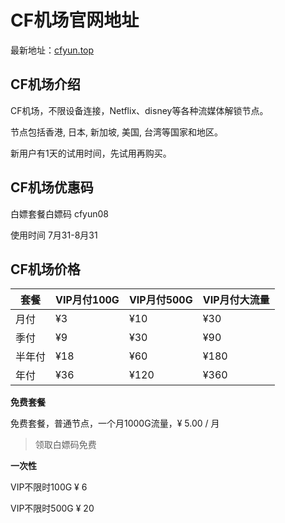 # CF机场官网地址

最新地址：[cfyun.top](https://cfyun.top/#/login?code=LeT1bEUH)

## CF机场介绍

CF机场，不限设备连接，Netflix、disney等各种流媒体解锁节点。

节点包括香港, 日本, 新加坡, 美国, 台湾等国家和地区。

新用户有1天的试用时间，先试用再购买。

## CF机场优惠码

白嫖套餐白嫖码 cfyun08

使用时间 7月31-8月31

## CF机场价格

|套餐|VIP月付100G|VIP月付500G|VIP月付大流量|
|----|----|----|----|
|月付|¥3|¥10|¥30|
|季付|¥9|¥30|¥90|
|半年付|¥18|¥60|¥180|
|年付|¥36|¥120|¥360|

**免费套餐**

免费套餐，普通节点，一个月1000G流量，¥ 5.00 / 月

> 领取白嫖码免费

**一次性**

VIP不限时100G ¥ 6

VIP不限时500G ¥ 20
